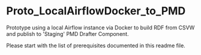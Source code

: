 # Proto_LocalAirflowDocker_to_PMD
Prototype using a local Airflow instance via Docker to build RDF from CSVW and publish to 'Staging' PMD Drafter Component.

Please start with the list of prerequisites documented in this readme file.
